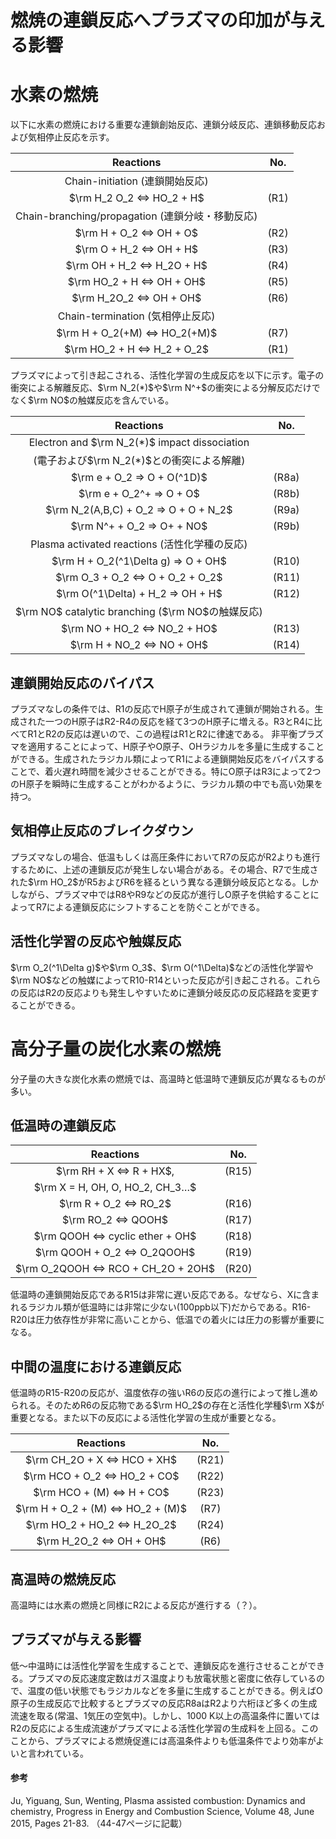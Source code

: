 # 燃焼の連鎖反応へプラズマの印加が与える影響
# 水素の燃焼
以下に水素の燃焼における重要な連鎖創始反応、連鎖分岐反応、連鎖移動反応および気相停止反応を示す。

| Reactions | No. |  
|:------------:|:------------:|  
|Chain-initiation (連鎖開始反応)|
|$\rm H_2  O_2 <=>  HO_2 + H$ | (R1)|
|Chain-branching/propagation (連鎖分岐・移動反応)|
|$\rm H + O_2 <=> OH + O$ | (R2)|
|$\rm O + H_2 <=> OH + H$ | (R3)|
|$\rm OH + H_2 <=> H_2O + H$ | (R4)|
|$\rm HO_2 + H <=> OH + OH$ | (R5)|
|$\rm H_2O_2 <=> OH + OH$ | (R6)|
|Chain-termination (気相停止反応)|
|$\rm H + O_2(+M) <=> HO_2(+M)$ | (R7)|
|$\rm HO_2 + H <=> H_2 + O_2$ | (R1)|

プラズマによって引き起こされる、活性化学習の生成反応を以下に示す。電子の衝突による解離反応、$\rm N_2(*)$や$\rm N^+$の衝突による分解反応だけでなく$\rm NO$の触媒反応を含んでいる。

| Reactions | No. |  
|:------------:|:------------:|  
|Electron and $\rm N_2(*)$ impact dissociation|
|(電子および$\rm N_2(*)$との衝突による解離)|
|$\rm e + O_2 => O + O(^1D)$ | (R8a)|
|$\rm e + O_2^+ => O + O$ | (R8b)|
|$\rm N_2(A,B,C) + O_2 => O + O + N_2$ | (R9a)|
|$\rm N^+ + O_2 => O+ + NO$ | (R9b)|
|Plasma activated reactions (活性化学種の反応)|
|$\rm H + O_2(^1\Delta g) => O + OH$ | (R10)|
|$\rm O_3 + O_2 <=> O + O_2 + O_2$ | (R11)|
|$\rm O(^1\Delta) + H_2 => OH + H$ | (R12)|
|$\rm NO$ catalytic branching ($\rm NO$の触媒反応)|
|$\rm NO + HO_2 <=> NO_2 + HO$ | (R13)|
|$\rm H + NO_2 <=> NO + OH$ | (R14)|

## 連鎖開始反応のバイパス
プラズマなしの条件では、R1の反応でH原子が生成されて連鎖が開始される。生成された一つのH原子はR2-R4の反応を経て3つのH原子に増える。R3とR4に比べてR1とR2の反応は遅いので、この過程はR1とR2に律速である。
非平衡プラズマを適用することによって、H原子やO原子、OHラジカルを多量に生成することができる。生成されたラジカル類によってR1による連鎖開始反応をバイパスすることで、着火遅れ時間を減少させることができる。特にO原子はR3によって2つのH原子を瞬時に生成することがわかるように、ラジカル類の中でも高い効果を持つ。
## 気相停止反応のブレイクダウン
プラズマなしの場合、低温もしくは高圧条件においてR7の反応がR2よりも進行するために、上述の連鎖反応が発生しない場合がある。その場合、R7で生成された$\rm HO_2$がR5およびR6を経るという異なる連鎖分岐反応となる。しかしながら、プラズマ中ではR8やR9などの反応が進行しO原子を供給することによってR7による連鎖反応にシフトすることを防ぐことができる。
## 活性化学習の反応や触媒反応
$\rm O_2(^1\Delta g)$や$\rm O_3$、$\rm O(^1\Delta)$などの活性化学習や$\rm NO$などの触媒によってR10-R14といった反応が引き起こされる。これらの反応はR2の反応よりも発生しやすいために連鎖分岐反応の反応経路を変更することができる。
# 高分子量の炭化水素の燃焼
分子量の大きな炭化水素の燃焼では、高温時と低温時で連鎖反応が異なるものが多い。
## 低温時の連鎖反応

| Reactions | No. |  
|:------------:|:------------:|  
|$\rm RH + X <=> R + HX$, | (R15)|
$\rm X = H, OH, O, HO_2, CH_3…$ |
|$\rm R + O_2 <=> RO_2$ | (R16)|
|$\rm RO_2 <=> QOOH$ | (R17)|
|$\rm QOOH <=> cyclic ether + OH$ | (R18)|
|$\rm QOOH + O_2 <=> O_2QOOH$ | (R19)|
|$\rm O_2QOOH <=> RCO + CH_2O + 2OH$ | (R20)|

低温時の連鎖開始反応であるR15は非常に遅い反応である。なぜなら、Xに含まれるラジカル類が低温時には非常に少ない(100ppb以下)だからである。R16-R20は圧力依存性が非常に高いことから、低温での着火には圧力の影響が重要になる。
## 中間の温度における連鎖反応
低温時のR15-R20の反応が、温度依存の強いR6の反応の進行によって推し進められる。そのためR6の反応物である$\rm HO_2$の存在と活性化学種$\rm X$が重要となる。また以下の反応による活性化学習の生成が重要となる。

| Reactions | No. |  
|:------------:|:------------:|  
|$\rm CH_2O + X <=> HCO + XH$ |(R21)|
|$\rm HCO + O_2 <=> HO_2 + CO$| (R22)|
|$\rm HCO + (M) <=> H + CO$| (R23)|
|$\rm H + O_2 + (M) <=> HO_2 + (M)$| (R7)|
|$\rm HO_2 + HO_2 <=> H_2O_2$| (R24)|
|$\rm H_2O_2 <=> OH + OH$| (R6)|

## 高温時の燃焼反応
高温時には水素の燃焼と同様にR2による反応が進行する（？）。
## プラズマが与える影響
低〜中温時には活性化学習を生成することで、連鎖反応を進行させることができる。プラズマの反応速度定数はガス温度よりも放電状態と密度に依存しているので、温度の低い状態でもラジカルなどを多量に生成することができる。例えばO原子の生成反応で比較するとプラズマの反応R8aはR2より六桁ほど多くの生成流速を取る(常温、1気圧の空気中)。しかし、1000 K以上の高温条件に置いてはR2の反応による生成流速がプラズマによる活性化学習の生成料を上回る。このことから、プラズマによる燃焼促進には高温条件よりも低温条件でより効率がよいと言われている。
#### 参考
Ju, Yiguang, Sun, Wenting, Plasma assisted combustion: Dynamics and chemistry, Progress in Energy and Combustion Science, Volume 48, June 2015, Pages 21-83. （44-47ページに記載）
